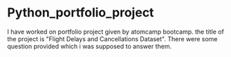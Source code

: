 # Python_portfolio_project
I have worked on portfolio project given by atomcamp bootcamp. the title of the project is "Flight Delays and Cancellations Dataset". There were some question provided which i was supposed to answer them. 
